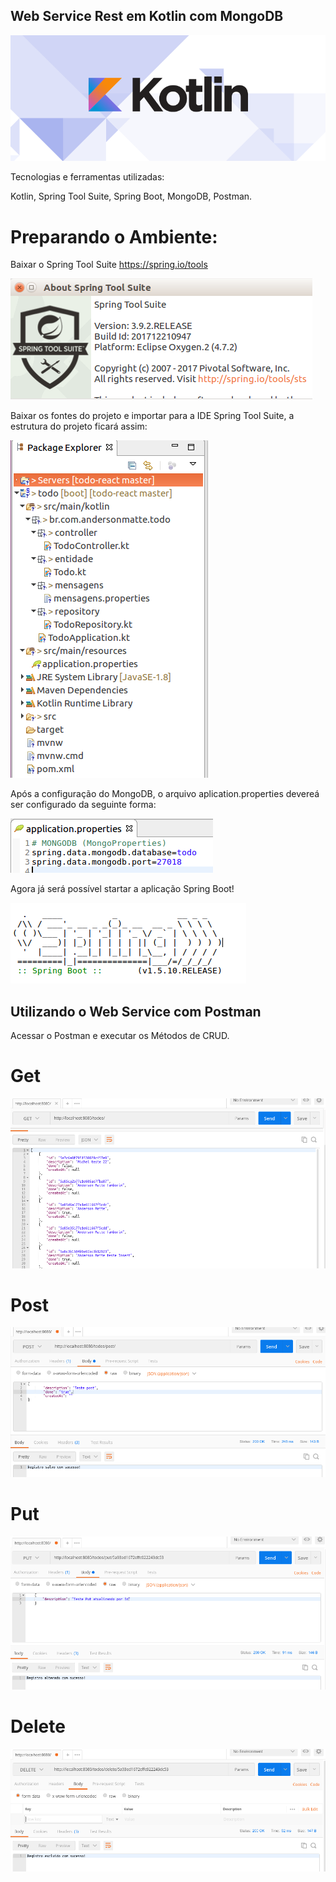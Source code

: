 ## Web Service Rest em Kotlin com MongoDB


![alt text](/backend-kotlin/imagens/Kotlin.png)


Tecnologias e ferramentas utilizadas:  

Kotlin, Spring Tool Suite, Spring Boot, MongoDB, Postman. 

# Preparando o Ambiente:

Baixar o Spring Tool Suite  https://spring.io/tools

![alt text](/backend-kotlin/imagens/SprinToolSuite.png)

Baixar os fontes do projeto e importar para a IDE Spring Tool Suite, a estrutura do projeto ficará assim:

![alt text](/backend-kotlin/imagens/EstruturaDoProjeto.png)

Após a configuração do MongoDB, o arquivo aplication.properties devereá ser configurado da seguinte forma:

![alt text](/backend-kotlin/imagens/AplicationProperties.png)

Agora já será possível startar a aplicação Spring Boot!

![alt text](/backend-kotlin/imagens/SpringBoot.png)

## Utilizando o Web Service com Postman

Acessar o Postman e executar os Métodos de CRUD.

# Get

![alt text](/backend-kotlin/imagens/Get.png)

# Post

![alt text](/backend-kotlin/imagens/Post.png)

# Put

![alt text](/backend-kotlin/imagens/Put.png)

# Delete

![alt text](/backend-kotlin/imagens/Delete.png)
